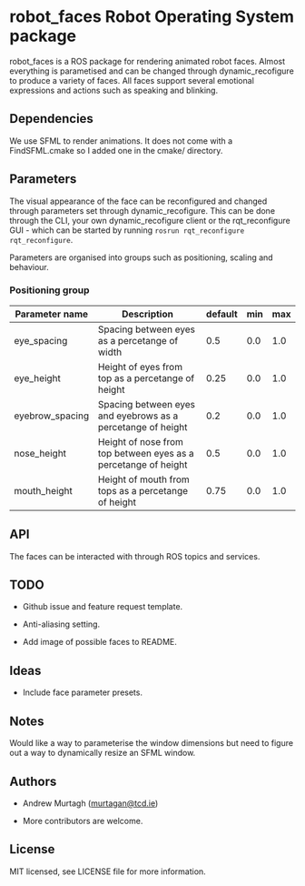 # robot_faces Robot Operating System package

robot_faces is a ROS package for rendering animated robot faces. Almost everything is parametised and can be changed through dynamic_recofigure to produce a variety of faces. All faces support several emotional expressions and actions such as speaking and blinking.

## Dependencies

We use SFML to render animations. It does not come with a FindSFML.cmake so I added one in the cmake/ directory.

## Parameters

The visual appearance of the face can be reconfigured and changed through parameters set through dynamic_recofigure. This can be done through the CLI, your own dynamic_recofigure client or the rqt_reconfigure GUI - which can be started by running `rosrun rqt_reconfigure rqt_reconfigure`.

Parameters are organised into groups such as positioning, scaling and behaviour.

### Positioning group


| Parameter name  | Description                                                    | default | min | max |
| --------------- | -------------------------------------------------------------- | ------- | --- | --- |
| eye_spacing     | Spacing between eyes as a percetange of width                  | 0.5     | 0.0 | 1.0 |
| eye_height      | Height of eyes from top as a percetange of height              | 0.25    | 0.0 | 1.0 |
| eyebrow_spacing | Spacing between eyes and eyebrows as a percetange of height    | 0.2     | 0.0 | 1.0 |
| nose_height     | Height of nose from top between eyes as a percetange of height | 0.5     | 0.0 | 1.0 |
| mouth_height    | Height of mouth from tops as a percetange of height            | 0.75    | 0.0 | 1.0 |

## API

The faces can be interacted with through ROS topics and services.

## TODO

* Github issue and feature request template.

* Anti-aliasing setting.

* Add image of possible faces to README.

## Ideas

* Include face parameter presets.

## Notes

Would like a way to parameterise the window dimensions but need to figure out a way to dynamically resize an SFML window.

## Authors

* Andrew Murtagh (murtagan@tcd.ie)

* More contributors are welcome.

## License

MIT licensed, see LICENSE file for more information.
